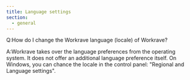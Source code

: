 ```yaml
---
title: Language settings
section:
  - general
---
```


Q:How do I change the Workrave language (locale) of Workrave?

A:Workrave takes over the language preferences from the operating system. It does
not offer an additional language preference itself. On Windows, you can chance
the locale in the control panel: "Regional and Language settings".

